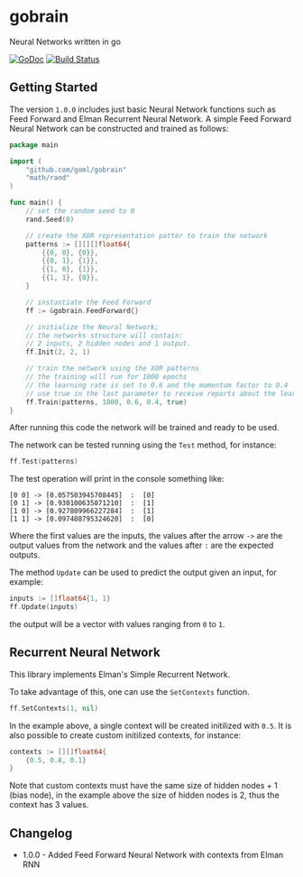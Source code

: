 # gobrain

Neural Networks written in go

[![GoDoc](https://godoc.org/github.com/goml/gobrain?status.svg)](https://godoc.org/github.com/goml/gobrain)
[![Build Status](https://travis-ci.org/goml/gobrain.svg?branch=master)](https://travis-ci.org/goml/gobrain)

## Getting Started
The version `1.0.0` includes just basic Neural Network functions such as Feed Forward and Elman Recurrent Neural Network.
A simple Feed Forward Neural Network can be constructed and trained as follows:

```go
package main

import (
	"github.com/goml/gobrain"
	"math/rand"
)

func main() {
	// set the random seed to 0
	rand.Seed(0)

	// create the XOR representation patter to train the network
	patterns := [][][]float64{
		{{0, 0}, {0}},
		{{0, 1}, {1}},
		{{1, 0}, {1}},
		{{1, 1}, {0}},
	}

	// instantiate the Feed Forward
	ff := &gobrain.FeedForward{}

	// initialize the Neural Network;
	// the networks structure will contain:
	// 2 inputs, 2 hidden nodes and 1 output.
	ff.Init(2, 2, 1)

	// train the network using the XOR patterns
	// the training will run for 1000 epochs
	// the learning rate is set to 0.6 and the momentum factor to 0.4
	// use true in the last parameter to receive reports about the learning error
	ff.Train(patterns, 1000, 0.6, 0.4, true)
}

```

After running this code the network will be trained and ready to be used.

The network can be tested running using the `Test` method, for instance:

```go
ff.Test(patterns)
```

The test operation will print in the console something like:

```
[0 0] -> [0.057503945708445]  :  [0]
[0 1] -> [0.930100635071210]  :  [1]
[1 0] -> [0.927809966227284]  :  [1]
[1 1] -> [0.097408795324620]  :  [0]
```

Where the first values are the inputs, the values after the arrow `->` are the output values from the network and the values after `:` are the expected outputs.

The method `Update` can be used to predict the output given an input, for example:

```go
inputs := []float64{1, 1}
ff.Update(inputs)
```

the output will be a vector with values ranging from `0` to `1`.

## Recurrent Neural Network

This library implements Elman's Simple Recurrent Network.

To take advantage of this, one can use the `SetContexts` function.

```go
ff.SetContexts(1, nil)
```

In the example above, a single context will be created initilized with `0.5`. It is also possible
to create custom initilized contexts, for instance:

```go
contexts := [][]float64{
	{0.5, 0.8, 0.1}
}
```

Note that custom contexts must have the same size of hidden nodes + 1 (bias node),
in the example above the size of hidden nodes is 2, thus the context has 3 values.

## Changelog
* 1.0.0 - Added Feed Forward Neural Network with contexts from Elman RNN

